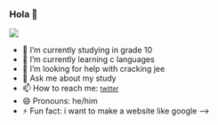 ### Hola 👋
![](https://komarev.com/ghpvc/?username=VIGGU-7)
- 🔭 I’m currently studying in grade 10 
- 🌱 I’m currently learning c languages
- 🤔 I’m looking for help with cracking jee
- 💬 Ask me about my study
- 📫 How to reach me: <a href="http://twitter.com/viggu_8" style="font-size: 11px;" target="_self">twitter</a>
- 😄 Pronouns: he/him
- ⚡ Fun fact: i want to make a website like google
-->
